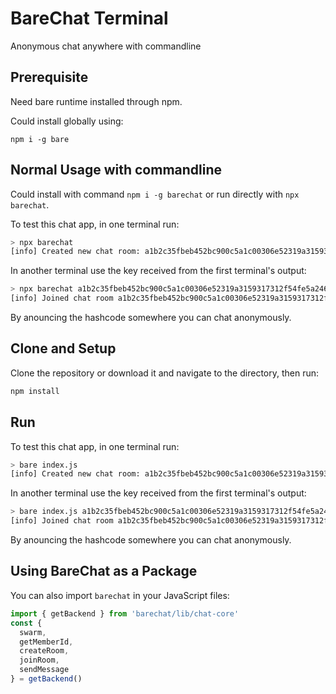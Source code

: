 # BareChat Terminal

Anonymous chat anywhere with commandline

## Prerequisite

Need bare runtime installed through npm.

Could install globally using:

`npm i -g bare`

## Normal Usage with commandline

Could install with command `npm i -g barechat` or run directly with `npx barechat`.

To test this chat app, in one terminal run:

```sh
> npx barechat
[info] Created new chat room: a1b2c35fbeb452bc900c5a1c00306e52319a3159317312f54fe5a246d634f51a
```

In another terminal use the key received from the first terminal's output:

```sh
> npx barechat a1b2c35fbeb452bc900c5a1c00306e52319a3159317312f54fe5a246d634f51a
[info] Joined chat room a1b2c35fbeb452bc900c5a1c00306e52319a3159317312f54fe5a246d634f51a
```

By anouncing the hashcode somewhere you can chat anonymously.

## Clone and Setup

Clone the repository or download it and navigate to the directory, then run:

```sh
npm install
```

## Run

To test this chat app, in one terminal run:

```sh
> bare index.js
[info] Created new chat room: a1b2c35fbeb452bc900c5a1c00306e52319a3159317312f54fe5a246d634f51a
```

In another terminal use the key received from the first terminal's output:

```sh
> bare index.js a1b2c35fbeb452bc900c5a1c00306e52319a3159317312f54fe5a246d634f51a
[info] Joined chat room a1b2c35fbeb452bc900c5a1c00306e52319a3159317312f54fe5a246d634f51a
```

By anouncing the hashcode somewhere you can chat anonymously.

## Using BareChat as a Package

You can also import `barechat` in your JavaScript files:

```js
import { getBackend } from 'barechat/lib/chat-core'
const {
  swarm,
  getMemberId,
  createRoom,
  joinRoom,
  sendMessage
} = getBackend()
```

